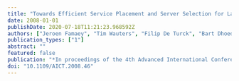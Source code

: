 ```yaml
---
title: "Towards Efficient Service Placement and Server Selection for Large-scale Deployments"
date: 2008-01-01
publishDate: 2020-07-18T11:21:23.968592Z
authors: ["Jeroen Famaey", "Tim Wauters", "Filip De Turck", "Bart Dhoedt", "Piet Demeester"]
publication_types: ["1"]
abstract: ""
featured: false
publication: "*In proceedings of the 4th Advanced International Conference on Telecommunications (AICT)*"
doi: "10.1109/AICT.2008.46"
---
```


